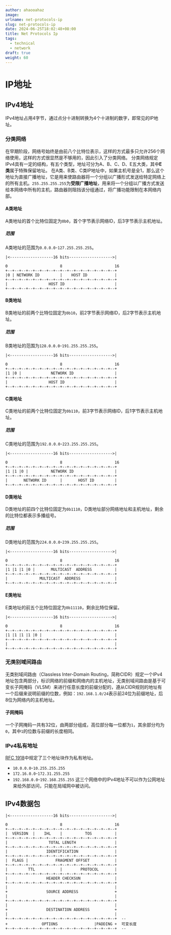```yaml
---
author: ahaooahaz
image: 
urlname: net-protocols-ip
slug: net-protocols-ip
date: 2024-06-25T18:02:48+08:00
title: Net Protocols Ip
tags:
  - technical
  - network
draft: true
weight: 60
---
```

<!--more-->
# IP地址
## IPv4地址
IPv4地址占用4字节，通过点分十进制转换为4个十进制的数字，即常见的IP地址。
### 分类网络
在早期阶段，网络号始终是由前八个比特位表示，这样的方式最多只允许256个网络使用，这样的方式很显然是不够用的，因此引入了分类网络。
分类网络规定IPv4具有一定的结构，有五个类型，地址可分为A、B、C、D、E五大类，其中**E类**属于特殊保留地址。
在A类、B类、C类IP地址中，如果主机号是全1，那么这个地址为直接广播地址，它是用来使路由器将一个分组以广播形式发送给特定网络上的所有主机。`255.255.255.255`为**受限广播地址**，用来将一个分组以广播方式发送给本网络中所有的主机，路由器则阻挡该分组通过，将广播功能限制在本网络内部。
#### A类地址
A类地址的首个比特位固定为`0b0`，首个字节表示网络ID，后3字节表示主机地址。
##### 范围
A类地址的范围为`0.0.0.0`-`127.255.255.255`。
```text
|<-------------------16 bits------------------->|

0                       8                       16
+--+--+--+--+--+--+--+--+--+--+--+--+--+--+--+--+
|0 | NETWORK ID         |    HOST ID            |
+--+--+--+--+--+--+--+--+--+--+--+--+--+--+--+--+
|                  HOST ID                      |
+--+--+--+--+--+--+--+--+--+--+--+--+--+--+--+--+
```
#### B类地址
B类地址的前两个比特位固定为`0b10`，前2字节表示网络ID，后2字节表示主机地址。
##### 范围
B类地址的范围为`128.0.0.0`-`191.255.255.255`。
```text
|<-------------------16 bits------------------->|

0                       8                       16
+--+--+--+--+--+--+--+--+--+--+--+--+--+--+--+--+
|1 |0 |             NETWORK ID                  |
+--+--+--+--+--+--+--+--+--+--+--+--+--+--+--+--+
|                  HOST ID                      |
+--+--+--+--+--+--+--+--+--+--+--+--+--+--+--+--+

```
#### C类地址
C类地址的前两个比特位固定为`0b110`，前3字节表示网络ID，后1字节表示主机地址。
##### 范围
C类地址的范围为`192.0.0.0`-`223.255.255.255`。
```text
|<-------------------16 bits------------------->|

0                       8                       16
+--+--+--+--+--+--+--+--+--+--+--+--+--+--+--+--+
|1 |1 |0 |          NETWORK ID                  |
+--+--+--+--+--+--+--+--+--+--+--+--+--+--+--+--+
|       NETWORK ID      |       HOST ID         |
+--+--+--+--+--+--+--+--+--+--+--+--+--+--+--+--+
```
#### D类地址
D类地址的前四个比特位固定为`0b1110`，D类地址部分网络地址和主机地址，剩余的比特位都表示多播组号。
##### 范围
D类地址的范围为`224.0.0.0`-`239.255.255.255`。
```text
|<-------------------16 bits------------------->|

0                       8                       16
+--+--+--+--+--+--+--+--+--+--+--+--+--+--+--+--+
|1 |1 |1 |0 |       MULTICAST  ADDRESS          |
+--+--+--+--+--+--+--+--+--+--+--+--+--+--+--+--+
|              MULTICAST  ADDRESS               |
+--+--+--+--+--+--+--+--+--+--+--+--+--+--+--+--+
```
#### E类地址
E类地址的前五个比特位固定为`0b11110`，剩余比特位保留。
```text
|<-------------------16 bits------------------->|

0                       8                       16
+--+--+--+--+--+--+--+--+--+--+--+--+--+--+--+--+
|1 |1 |1 |1 |0 |                                |
+--+--+--+--+--+--+--+--+--+--+--+--+--+--+--+--+
|                                               |
+--+--+--+--+--+--+--+--+--+--+--+--+--+--+--+--+
```
### 无类别域间路由
无类别域间路由（Classless Inter-Domain Routing，简称CIDR）规定一个IPv4地址包含两部分，标识网络的前缀和网络内的主机地址，无类别域间路由是基于可变长子网掩码（VLSM）来进行任意长度的前缀分配的，遵从CIDR规则的地址有一个后缀来说明前缀的位数，例如：`192.168.1.0/24`表示前24位为前缀地址，后8位为网络内的主机地址。
#### 子网掩码
一个子网掩码一共有32位，由两部分组成，高位部分每一位都为`1`，其余部分均为`0`，其中`1`的位数与前缀的长度相同。
### IPv4私有地址
[RFC 1918](https://tools.ietf.org/html/rfc1918)中规定了三个地址块作为私有地址。
- `10.0.0.0`-`10.255.255.255`
- `172.16.0.0`-`172.31.255.255`
- `192.168.0.0`-`192.168.255.255`
这三个网络中的IPv4地址不可以作为公网地址来给外部访问，只能在局域网中被访问。
## IPv4数据包
```text
|<-------------------16 bits------------------->|

0                       8                       16
+--+--+--+--+--+--+--+--+--+--+--+--+--+--+--+--+
|  VERSION  |    IHL    |          TOS          |
+--+--+--+--+--+--+--+--+--+--+--+--+--+--+--+--+
|                  TOTAL LENGTH                 |
+--+--+--+--+--+--+--+--+--+--+--+--+--+--+--+--+
|                 IDENTIFICATION                |
+--+--+--+--+--+--+--+--+--+--+--+--+--+--+--+--+
|  FLAGS |            FRAGMENT OFFSET           |
+--+--+--+--+--+--+--+--+--+--+--+--+--+--+--+--+
|         TTL           |        PROTOCOL       |
+--+--+--+--+--+--+--+--+--+--+--+--+--+--+--+--+
|                 HEADER CHECKSUN               |
+--+--+--+--+--+--+--+--+--+--+--+--+--+--+--+--+
|                                               |
+                 SOURCE ADDRESS                +
|                                               |
+--+--+--+--+--+--+--+--+--+--+--+--+--+--+--+--+
|                                               |
+                 DESTINATION ADDRESS           +
|                                               |
+--+--+--+--+--+--+--+--+--+--+--+--+--+--+--+--+  --
+               OPTIONS                |PADDING +  可变长度
+--+--+--+--+--+--+--+--+--+--+--+--+--+--+--+--+  --
```

